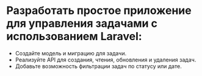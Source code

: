 # Разработать простое приложение для управления задачами с использованием Laravel:

- Создайте модель и миграцию для задачи.
- Реализуйте API для создания, чтения, обновления и удаления задач.
- Добавьте возможность фильтрации задач по статусу или дате.